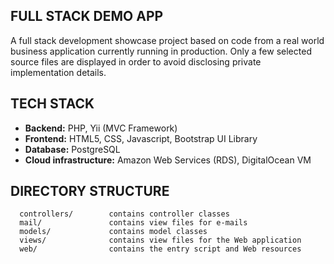 FULL STACK DEMO APP
-------------------

A full stack development showcase project based on code from a real world business application currently running in production. Only a few selected source files are displayed in order to avoid disclosing private implementation details.


TECH STACK
-------

- **Backend:** PHP, Yii (MVC Framework)
- **Frontend:** HTML5, CSS, Javascript, Bootstrap UI Library
- **Database:** PostgreSQL
- **Cloud infrastructure:** Amazon Web Services (RDS), DigitalOcean VM


DIRECTORY STRUCTURE
-------------------

      controllers/        contains controller classes
      mail/               contains view files for e-mails
      models/             contains model classes
      views/              contains view files for the Web application
      web/                contains the entry script and Web resources
